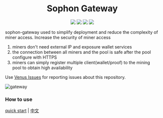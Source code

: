 <h1 align="center">Sophon Gateway</h1>

<p align="center">
 <a href="https://github.com/ipfs-force-community/sophon-gateway/actions"><img src="https://github.com/ipfs-force-community/sophon-gateway/actions/workflows/build_upload.yml/badge.svg"/></a>
 <a href="https://codecov.io/gh/ipfs-force-community/sophon-gateway"><img src="https://codecov.io/gh/ipfs-force-community/sophon-gateway/branch/master/graph/badge.svg?token=J5QWYWkgHT"/></a>
 <a href="https://goreportcard.com/report/github.com/ipfs-force-community/sophon-gateway"><img src="https://goreportcard.com/badge/github.com/ipfs-force-community/sophon-gateway"/></a>
 <a href="https://github.com/ipfs-force-community/sophon-gateway/tags"><img src="https://img.shields.io/github/v/tag/ipfs-force-community/sophon-gateway"/></a>
  <br>
</p>

sophon-gateway used to simplify deployment and reduce the complexity of miner access. Increase the security of miner access
              
1. miners don't need external IP and exposure wallet services 
2. the connection between all miners and the pool is safe  after the pool configure with HTTPS
3. miners can simply register multiple client(wallet/proof) to the mining pool to obtain high availability

Use [Venus Issues](https://github.com/filecoin-project/venus/issues) for reporting issues about this repository.

![gateway](https://raw.githubusercontent.com/hunjixin/imgpool/master/gateway.png)

### How to use

[quick start](https://github.com/ipfs-force-community/sophon-gateway/blob/master/docs/en/getting-started.md) | [中文](https://github.com/ipfs-force-community/sophon-gateway/blob/master/docs/zh/%E5%BF%AB%E9%80%9F%E5%90%AF%E7%94%A8.md)